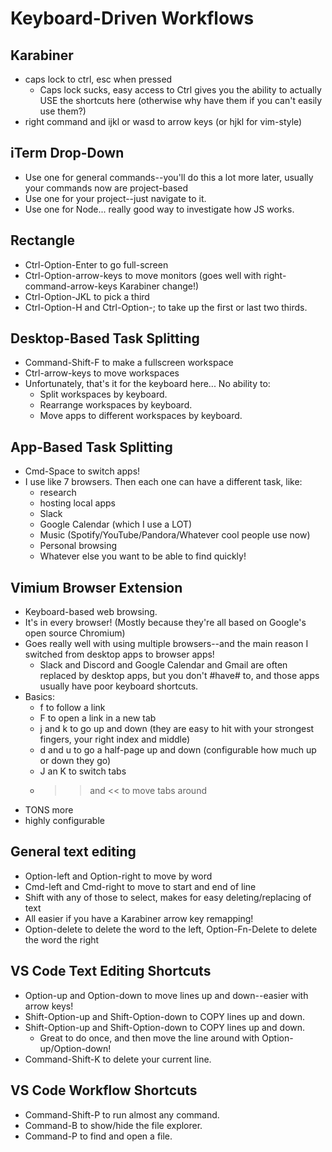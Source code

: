 # Keyboard-Driven Workflows

## Karabiner
- caps lock to ctrl, esc when pressed
  - Caps lock sucks, easy access to Ctrl gives you the ability to actually USE the shortcuts here (otherwise why have them if you can't easily use them?)
- right command and ijkl or wasd to arrow keys (or hjkl for vim-style)

## iTerm Drop-Down
- Use one for general commands--you'll do this a lot more later, usually your commands now are project-based
- Use one for your project--just navigate to it.
- Use one for Node... really good way to investigate how JS works.

## Rectangle

- Ctrl-Option-Enter to go full-screen
- Ctrl-Option-arrow-keys to move monitors (goes well with right-command-arrow-keys Karabiner change!)
- Ctrl-Option-JKL to pick a third
- Ctrl-Option-H and Ctrl-Option-; to take up the first or last two thirds.

## Desktop-Based Task Splitting
- Command-Shift-F to make a fullscreen workspace
- Ctrl-arrow-keys to move workspaces
- Unfortunately, that's it for the keyboard here... No ability to:
  - Split workspaces by keyboard.
  - Rearrange workspaces by keyboard.
  - Move apps to different workspaces by keyboard.

## App-Based Task Splitting

- Cmd-Space to switch apps!
- I use like 7 browsers. Then each one can have a different task, like:
  - research
  - hosting local apps
  - Slack
  - Google Calendar (which I use a LOT)
  - Music (Spotify/YouTube/Pandora/Whatever cool people use now)
  - Personal browsing
  - Whatever else you want to be able to find quickly!

## Vimium Browser Extension

- Keyboard-based web browsing.
- It's in every  browser! (Mostly because they're all based on Google's open source Chromium)
- Goes really well with using multiple browsers--and the main reason I switched from desktop apps to browser apps!
  - Slack and Discord and Google Calendar and Gmail are often replaced by desktop apps, but you don't #have# to, and those apps usually have poor keyboard shortcuts.
- Basics:
  - f to follow a link
  - F to open a link in a new tab
  - j and k to go up and down (they are easy to hit with your strongest fingers, your right index and middle)
  - d and u to go a half-page up and down (configurable how much up or down they go)
  - J an K to switch tabs
  - >> and << to move tabs around
- TONS more
- highly configurable

## General text editing
- Option-left and Option-right to move by word
- Cmd-left and Cmd-right to move to start and end of line
- Shift with any of those to select, makes for easy deleting/replacing of text
- All easier if you have a Karabiner arrow key remapping!
- Option-delete to delete the word to the left, Option-Fn-Delete to delete the word the right

## VS Code Text Editing Shortcuts
- Option-up and Option-down to move lines up and down--easier with arrow keys!
- Shift-Option-up and Shift-Option-down to COPY lines up and down.
- Shift-Option-up and Shift-Option-down to COPY lines up and down.
  - Great to do once, and then move the line around with Option-up/Option-down!
- Command-Shift-K to delete your current line.

## VS Code Workflow Shortcuts
- Command-Shift-P to run almost any command.
- Command-B to show/hide the file explorer.
- Command-P to find and open a file.

